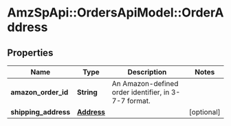 # AmzSpApi::OrdersApiModel::OrderAddress

## Properties
Name | Type | Description | Notes
------------ | ------------- | ------------- | -------------
**amazon_order_id** | **String** | An Amazon-defined order identifier, in 3-7-7 format. | 
**shipping_address** | [**Address**](Address.md) |  | [optional] 

